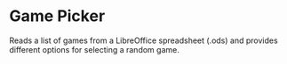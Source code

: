 # Game Picker

Reads a list of games from a LibreOffice spreadsheet (.ods) and provides different options for selecting a random game.